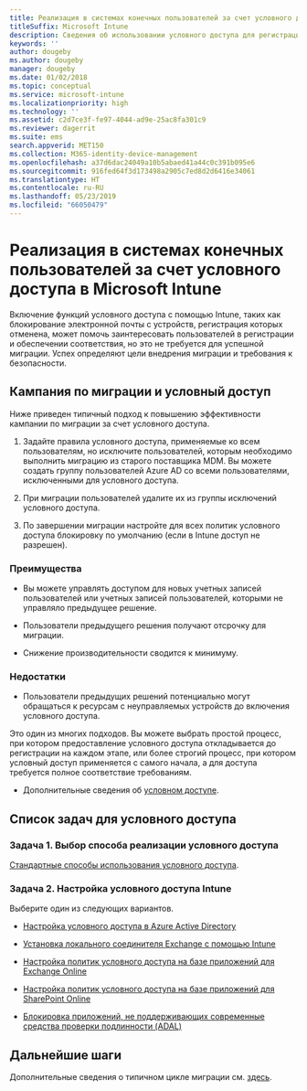 ```yaml
---
title: Реализация в системах конечных пользователей за счет условного доступа
titleSuffix: Microsoft Intune
description: Сведения об использовании условного доступа для регистрации в Microsoft Intune.
keywords: ''
author: dougeby
ms.author: dougeby
manager: dougeby
ms.date: 01/02/2018
ms.topic: conceptual
ms.service: microsoft-intune
ms.localizationpriority: high
ms.technology: ''
ms.assetid: c2d7ce3f-fe97-4044-ad9e-25ac8fa301c9
ms.reviewer: dagerrit
ms.suite: ems
search.appverid: MET150
ms.collection: M365-identity-device-management
ms.openlocfilehash: a37d6dac24049a10b5abaed41a44c0c391b095e6
ms.sourcegitcommit: 916fed64f3d173498a2905c7ed8d2d6416e34061
ms.translationtype: HT
ms.contentlocale: ru-RU
ms.lasthandoff: 05/23/2019
ms.locfileid: "66050479"
---
```

# <a name="drive-end-user-adoption-with-conditional-access-in-microsoft-intune"></a>Реализация в системах конечных пользователей за счет условного доступа в Microsoft Intune

Включение функций условного доступа с помощью Intune, таких как блокирование электронной почты с устройств, регистрация которых отменена, может помочь заинтересовать пользователей в регистрации и обеспечении соответствия, но это не требуется для успешной миграции. Успех определяют цели внедрения миграции и требования к безопасности.

## <a name="migration-campaign-with-conditional-access"></a>Кампания по миграции и условный доступ

Ниже приведен типичный подход к повышению эффективности кампании по миграции за счет условного доступа.

1.  Задайте правила условного доступа, применяемые ко всем пользователям, но исключите пользователей, которым необходимо выполнить миграцию из старого поставщика MDM. Вы можете создать группу пользователей Azure AD со всеми пользователями, исключенными для условного доступа.

2.  При миграции пользователей удалите их из группы исключений условного доступа.

3.  По завершении миграции настройте для всех политик условного доступа блокировку по умолчанию (если в Intune доступ не разрешен).

### <a name="advantages"></a>Преимущества

-   Вы можете управлять доступом для новых учетных записей пользователей или учетных записей пользователей, которыми не управляло предыдущее решение.

-   Пользователи предыдущего решения получают отсрочку для миграции.

-   Снижение производительности сводится к минимуму.

### <a name="disadvantages"></a>Недостатки

-   Пользователи предыдущих решений потенциально могут обращаться к ресурсам с неуправляемых устройств до включения условного доступа.


Это один из многих подходов. Вы можете выбрать простой процесс, при котором предоставление условного доступа откладывается до регистрации на каждом этапе, или более строгий процесс, при котором условный доступ применяется с самого начала, а для доступа требуется полное соответствие требованиям.

-   Дополнительные сведения об [условном доступе](conditional-access.md).

## <a name="task-list-for-conditional-access"></a>Список задач для условного доступа

### <a name="task-1-decide-how-you-are-going-to-implement-conditional-access"></a>Задача 1. Выбор способа реализации условного доступа

[Стандартные способы использования условного доступа](conditional-access-intune-common-ways-use.md).

### <a name="task-2-set-up-intune-conditional-access"></a>Задача 2. Настройка условного доступа Intune

Выберите один из следующих вариантов.

-   [Настройка условного доступа в Azure Active Directory](https://docs.microsoft.com/azure/active-directory/active-directory-conditional-access-azure-portal)

-   [Установка локального соединителя Exchange с помощью Intune](exchange-connector-install.md)

-   [Настройка политик условного доступа на базе приложений для Exchange Online](app-based-conditional-access-intune-create.md)

-   [Настройка политик условного доступа на базе приложений для SharePoint Online](app-based-conditional-access-intune-create.md)

-   [Блокировка приложений, не поддерживающих современные средства проверки подлинности (ADAL)](app-modern-authentication-block.md)

## <a name="next-steps"></a>Дальнейшие шаги

Дополнительные сведения о типичном цикле миграции см. [здесь](migration-guide-cycle.md).
